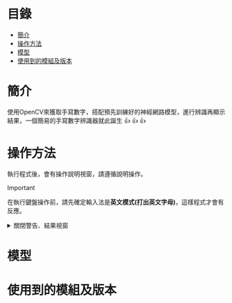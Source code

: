 # 目錄
- [簡介](#簡介)
- [操作方法](#操作方法)
- [模型](#模型)
- [使用到的模組及版本](#使用到的模組及版本)
# 簡介
使用OpenCV來獲取手寫數字，搭配預先訓練好的神經網路模型，進行辨識再顯示結果，一個簡易的手寫數字辨識器就此誕生 :+1: :+1: :+1:
# 操作方法
執行程式後，會有操作說明視窗，請遵循說明操作。
> [!IMPORTANT]
> 在執行鍵盤操作前，請先確定輸入法是**英文模式(打出英文字母)**，這樣程式才會有反應。
<details>
<summary>關閉警告、結果視窗</summary>
有兩種方法:
  1.右上角的X按鈕。
  2.按下任意建**(建議使用這種方法)**。
使用方法1的話，所有選項皆**必須按下2次程式才會有反應，因此建議使用方法2!!!!!!!**
</details>


# 模型

# 使用到的模組及版本
